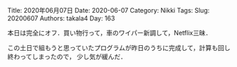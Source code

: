 ﻿Title: 2020年06月07日
Date: 2020-06-07
Category: Nikki
Tags: 
Slug: 20200607
Authors: takala4
Day: 163



本日は完全にオフ．買い物行って，車のワイパー新調して，Netflix三昧．


この土日で組もうと思っていたプログラムが昨日のうちに完成して，計算も回し終わってしまったので，
少し気が緩んだ．
